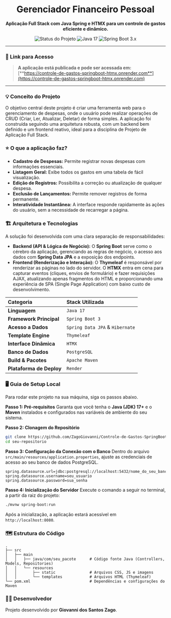 <div align="center">
  <h1>Gerenciador Financeiro Pessoal</h1>
  <p><strong>Aplicação Full Stack com Java Spring e HTMX para um controle de gastos eficiente e dinâmico.</strong></p>

  <img src="https://img.shields.io/badge/Projeto-Finalizado-28a745?style=for-the-badge" alt="Status do Projeto">
  <img src="https://img.shields.io/badge/Java-17-E34F26?style=for-the-badge&logo=java" alt="Java 17">
  <img src="https://img.shields.io/badge/Spring_Boot-3.x-6DB33F?style=for-the-badge&logo=spring" alt="Spring Boot 3.x">
  
</div>

---

### **🔗 Link para Acesso**
> **A aplicação está publicada e pode ser acessada em:** [**https://controle-de-gastos-springboot-htmx.onrender.com**](https://controle-de-gastos-springboot-htmx.onrender.com)
---

### 💡 Conceito do Projeto
O objetivo central deste projeto é criar uma ferramenta web para o gerenciamento de despesas, onde o usuário pode realizar operações de CRUD (Criar, Ler, Atualizar, Deletar) de forma simples. A aplicação foi construída seguindo uma arquitetura robusta, com um backend bem definido e um frontend reativo, ideal para a disciplina de Projeto de Aplicação Full Stack.

### ⭐ O que a aplicação faz?
* **Cadastro de Despesas:** Permite registrar novas despesas com informações essenciais.
* **Listagem Geral:** Exibe todos os gastos em uma tabela de fácil visualização.
* **Edição de Registros:** Possibilita a correção ou atualização de qualquer despesa.
* **Exclusão de Lançamentos:** Permite remover registros de forma permanente.
* **Interatividade Instantânea:** A interface responde rapidamente às ações do usuário, sem a necessidade de recarregar a página.

### 🏗️ Arquitetura e Tecnologias
A solução foi desenvolvida com uma clara separação de responsabilidades:

* **Backend (API & Lógica de Negócio):** O **Spring Boot** serve como o cérebro da aplicação, gerenciando as regras de negócio, o acesso aos dados com **Spring Data JPA** e a exposição dos endpoints.
* **Frontend (Renderização e Interação):** O **Thymeleaf** é responsável por renderizar as páginas no lado do servidor. O **HTMX** entra em cena para capturar eventos (cliques, envios de formulário) e fazer requisições AJAX, atualizando apenas fragmentos do HTML e proporcionando uma experiência de SPA (Single Page Application) com baixo custo de desenvolvimento.

| Categoria | Stack Utilizada |
|:--- |:---|
| **Linguagem** | `Java 17` |
| **Framework Principal** | `Spring Boot 3` |
| **Acesso a Dados** | `Spring Data JPA` & `Hibernate` |
| **Template Engine** | `Thymeleaf` |
| **Interface Dinâmica** | `HTMX` |
| **Banco de Dados** | `PostgreSQL` |
| **Build & Pacotes** | `Apache Maven` |
| **Plataforma de Deploy** | `Render` |

### 🖥️ Guia de Setup Local
Para rodar este projeto na sua máquina, siga os passos abaixo.

**Passo 1: Pré-requisitos**
Garanta que você tenha o **Java (JDK) 17+** e o **Maven** instalados e configurados nas variáveis de ambiente do seu sistema.

**Passo 2: Clonagem do Repositório**
```bash
git clone https://github.com/ZagoGiovanni/Controle-de-Gastos-SpringBoot-HTMX.git
cd seu-repositorio
```

**Passo 3: Configuração da Conexão com o Banco**
Dentro do arquivo `src/main/resources/application.properties`, ajuste as credenciais de acesso ao seu banco de dados PostgreSQL.
```properties
spring.datasource.url=jdbc:postgresql://localhost:5432/nome_do_seu_banco
spring.datasource.username=seu_usuario
spring.datasource.password=sua_senha
```

**Passo 4: Inicialização do Servidor**
Execute o comando a seguir no terminal, a partir da raiz do projeto:
```bash
./mvnw spring-boot:run
```
Após a inicialização, a aplicação estará acessível em `http://localhost:8080`.

### 🗺️ Estrutura do Código
```
.
├── src
│   ├── main
│   │   ├── java/com/seu_pacote      # Código fonte Java (Controllers, Models, Repositories)
│   │   └── resources
│   │       ├── static               # Arquivos CSS, JS e imagens
│   │       └── templates            # Arquivos HTML (Thymeleaf)
└── pom.xml                          # Dependências e configurações do Maven
```

### 🧑‍💻 Desenvolvedor
Projeto desenvolvido por **Giovanni dos Santos Zago**.
